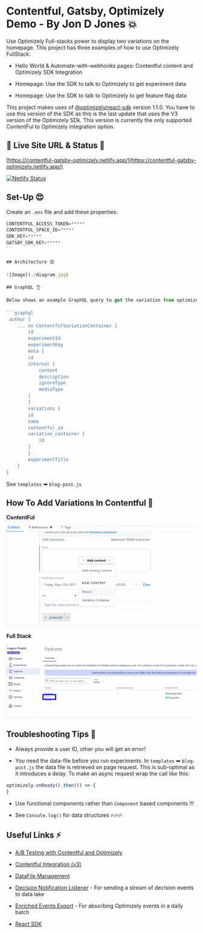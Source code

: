 # Contentful, Gatsby, Optimizely Demo - By Jon D Jones 💥

Use Optimizely Full-stacks power to display two variations on the homepage.  This project has three examples of how to use Optimizely FullStack:

- Hello World & Automate-with-webhooks pages:  Contentful content and Optimizely SDK Integration

- Homepage:  Use the SDK to talk to Optimizely to get experiment data

- Homepage:  Use the SDK to talk to Optimizely to get feature flag data

This project makes uses of [@optimizely/react-sdk](https://www.npmjs.com/package/@optimizely/react-sdk/v/1.1.0) version 1.1.0.  You have to use this version of the SDK as this is the last update that uses the V3 version of the Optimizely SDk.  This version is currently the only supported ContentFul to Optimizely integration option.

## 👻 Live Site URL & Status 👺

[https://contentful-gatsby-optimizely.netlify.app/](https://contentful-gatsby-optimizely.netlify.app/)

[![Netlify Status](https://api.netlify.com/api/v1/badges/c71efc53-5413-48c0-9c99-052462892091/deploy-status)](https://app.netlify.com/sites/contentful-gatsby-optimizely/deploys)

## Set-Up 😍

Create an `.env` file and add these properties:

```javascript
CONTENTFUL_ACCESS_TOKEN=*****
CONTENTFUL_SPACE_ID=*****
SDK_KEY=*****
GATSBY_SDK_KEY=*****
``

## Architecture 😍

![Image](./diagram.jpg)

## GraphQL 👌

Below shows an example GraphQL query to get the variation from optimizely from Contentful.  YOu need ot use `meta` to map the experiment id to the contentful id.  YOu can then access the content from contentful within `variation_container`:

```graphql
 author {
    ... on ContentfulVariationContainer {
        id
        experimentId
        experimentKey
        meta {
        id
        internal {
            content
            description
            ignoreType
            mediaType
        }
        }
        variations {
        id
        name
        contentful_id
        variation_container {
            id
        }
        }
        experimentTitle
    }
}
```

See `templates` ➡ `blog-post.js`

## How To Add Variations In Contentful 🍲

**ContentFul**

![Contentful Setup](./contentful-optimizely-demo.gif)

**Full Stack**

![Contentful Setup](./contentful-optimizely-demo-1.gif)

## Troubleshooting Tips 💁

- Always provide a user ID, other you will get an error!

- You need the data-file before you run experiments.  In `templates` ➡ `blog-post.js` the data file is retrieved on page request.  This is sub-optimal as it introduces a delay.  To make an async request wrap the call like this:

```javascript
optimizely.onReady().then(() => {
}
```

- Use functional components rather than `Component` based components !!!

- See `Console.log()` for data structures 🔥🔥🔥

## Useful Links ⚡️

- [A/B Testing with Contentful and Optimizely](https://www.contentful.com/developers/docs/tutorials/general/optimizely-tutorial/)

- [Contentful Integration (v3)](https://docs.developers.optimizely.com/full-stack/docs/quickstarts)

- [DataFile Management](https://docs.developers.optimizely.com/full-stack/docs/configure-webhooks)

- [Decision Notification Listener](https://docs.developers.optimizely.com/full-stack/v4.0/docs/decision-notification-listener) - For sending a stream of decision events to data lake

- [Enriched Events Export](https://docs.developers.optimizely.com/optimizely-data/docs/enriched-events-export) - For absorbing Optimizely events in a daily batch

- [React SDK](https://docs.developers.optimizely.com/full-stack/docs/javascript-react-sdk)
